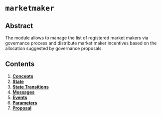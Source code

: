 <!-- order: 0 title: Liquidity Overview parent: title: "farming" -->

 # `marketmaker`

## Abstract

The module allows to manage the list of registered market makers via governance process and distribute market maker incentives based on the allocation suggested by governance proposals.

## Contents

1. **[Concepts](01_concepts.md)**
2. **[State](02_state.md)**
3. **[State Transitions](03_state_transitions.md)**
4. **[Messages](04_messages.md)**
6. **[Events](05_events.md)**
7. **[Parameters](06_params.md)**
8. **[Proposal](07_proposal.md)**
